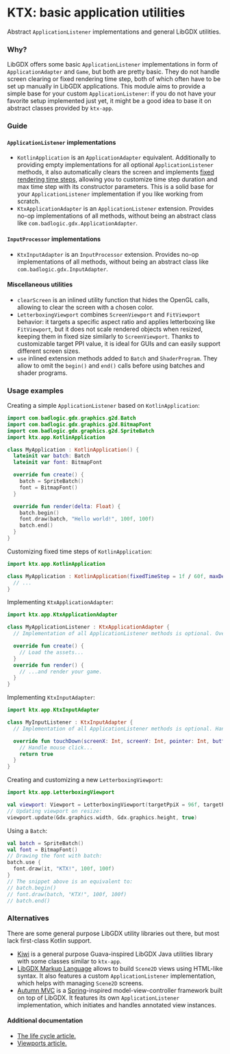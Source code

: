 # KTX: basic application utilities

Abstract `ApplicationListener` implementations and general LibGDX utilities.

### Why?

LibGDX offers some basic `ApplicationListener` implementations in form of `ApplicationAdapter` and `Game`, but both are
pretty basic. They do not handle screen clearing or fixed rendering time step, both of which often have to be set up
manually in LibGDX applications. This module aims to provide a simple base for your custom `ApplicationListener`: if you
do not have your favorite setup implemented just yet, it might be a good idea to base it on abstract classes provided
by `ktx-app`.

### Guide

#### `ApplicationListener` implementations

- `KotlinApplication` is an `ApplicationAdapter` equivalent. Additionally to providing empty implementations for all
optional `ApplicationListener` methods, it also automatically clears the screen and implements
[fixed rendering time steps](http://www.badlogicgames.com/forum/viewtopic.php?p=96803#p96803), allowing you to customize
time step duration and max time step with its constructor parameters. This is a solid base for your `ApplicationListener`
implementation if you like working from scratch.
- `KtxApplicationAdapter` is an `ApplicationListener` extension. Provides no-op implementations of all methods, without
being an abstract class like `com.badlogic.gdx.ApplicationAdapter`.

#### `InputProcessor` implementations

- `KtxInputAdapter` is an `InputProcessor` extension. Provides no-op implementations of all methods, without
being an abstract class like `com.badlogic.gdx.InputAdapter`.

#### Miscellaneous utilities

- `clearScreen` is an inlined utility function that hides the OpenGL calls, allowing to clear the screen with a chosen
color.
- `LetterboxingViewport` combines `ScreenViewport` and `FitViewport` behavior: it targets a specific aspect ratio and
applies letterboxing like `FitViewport`, but it does not scale rendered objects when resized, keeping them in fixed size
similarly to `ScreenViewport`. Thanks to customizable target PPI value, it is ideal for GUIs and can easily support
different screen sizes.
- `use` inlined extension methods added to `Batch` and `ShaderProgram`. They allow to omit the `begin()` and `end()`
calls before using batches and shader programs.

### Usage examples

Creating a simple `ApplicationListener` based on `KotlinApplication`:

```Kotlin
import com.badlogic.gdx.graphics.g2d.Batch
import com.badlogic.gdx.graphics.g2d.BitmapFont
import com.badlogic.gdx.graphics.g2d.SpriteBatch
import ktx.app.KotlinApplication

class MyApplication : KotlinApplication() {
  lateinit var batch: Batch
  lateinit var font: BitmapFont

  override fun create() {
    batch = SpriteBatch()
    font = BitmapFont()
  }

  override fun render(delta: Float) {
    batch.begin()
    font.draw(batch, "Hello world!", 100f, 100f)
    batch.end()
  }
}
```

Customizing fixed time steps of `KotlinApplication`:

```Kotlin
import ktx.app.KotlinApplication

class MyApplication : KotlinApplication(fixedTimeStep = 1f / 60f, maxDeltaTime = 1f / 15f) {
  // ...
}
```

Implementing `KtxApplicationAdapter`:

```Kotlin
import ktx.app.KtxApplicationAdapter

class MyApplicationListener : KtxApplicationAdapter {
  // Implementation of all ApplicationListener methods is optional. Override the ones you need.

  override fun create() {
    // Load the assets...
  }
  override fun render() {
    // ...and render your game.
  }
}
```

Implementing `KtxInputAdapter`:

```Kotlin
import ktx.app.KtxInputAdapter

class MyInputListener : KtxInputAdapter {
  // Implementation of all ApplicationListener methods is optional. Handle the events you plan on supporting.

  override fun touchDown(screenX: Int, screenY: Int, pointer: Int, button: Int) {
    // Handle mouse click...
    return true
  }
}
```

Creating and customizing a new `LetterboxingViewport`:

```Kotlin
import ktx.app.LetterboxingViewport

val viewport: Viewport = LetterboxingViewport(targetPpiX = 96f, targetPpiY = 96f, aspectRatio = 4f / 3f)
// Updating viewport on resize:
viewport.update(Gdx.graphics.width, Gdx.graphics.height, true)
```

Using a `Batch`:

```Kotlin
val batch = SpriteBatch()
val font = BitmapFont()
// Drawing the font with batch:
batch.use {
  font.draw(it, "KTX!", 100f, 100f)
}
// The snippet above is an equivalent to:
// batch.begin()
// font.draw(batch, "KTX!", 100f, 100f)
// batch.end()
```

### Alternatives

There are some general purpose LibGDX utility libraries out there, but most lack first-class Kotlin support.

- [Kiwi](https://github.com/czyzby/gdx-lml/tree/master/kiwi) is a general purpose Guava-inspired LibGDX Java utilities
library with some classes similar to `ktx-app`.
- [LibGDX Markup Language](https://github.com/czyzby/gdx-lml/tree/master/lml) allows to build `Scene2D` views using
HTML-like syntax. It also features a custom `ApplicationListener` implementation, which helps with managing `Scene2D`
screens.
- [Autumn MVC](https://github.com/czyzby/gdx-lml/tree/master/mvc) is a [Spring](https://spring.io/)-inspired
model-view-controller framework built on top of LibGDX. It features its own `ApplicationListener` implementation, which
initiates and handles annotated view instances.

#### Additional documentation

- [The life cycle article.](https://github.com/libgdx/libgdx/wiki/The-life-cycle)
- [Viewports article.](https://github.com/libgdx/libgdx/wiki/Viewports)
